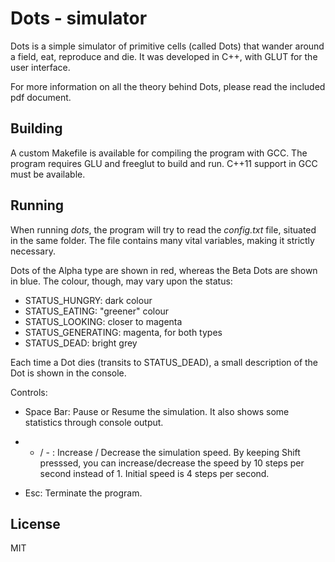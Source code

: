 # Dots - simulator

Dots is a simple simulator of primitive cells (called Dots) that wander around a field, eat, reproduce and die. It was developed in C++, with GLUT for the user interface.

For more information on all the theory behind Dots, please read
the included pdf document.

## Building

A custom Makefile is available for compiling the program with GCC. The program requires GLU and freeglut to build and run. C++11 support in GCC must be available.

## Running

When running *dots*, the program will try to read the *config.txt*
file, situated in the same folder. The file contains many vital
variables, making it strictly necessary.

Dots of the Alpha type are shown in red, whereas the Beta
Dots are shown in blue. The colour, though, may vary upon the status:
- STATUS_HUNGRY: dark colour
- STATUS_EATING: "greener" colour
- STATUS_LOOKING: closer to magenta
- STATUS_GENERATING: magenta, for both types
- STATUS_DEAD: bright grey

Each time a Dot dies (transits to STATUS_DEAD), a small description
of the Dot is shown in the console.

Controls:

+ Space Bar: Pause or Resume the simulation.
It also shows some statistics through console output.

+ + / - : Increase / Decrease the simulation speed. By keeping
Shift presssed, you can increase/decrease the speed by 10
steps per second instead of 1. Initial speed is 4 steps per second.

+ Esc: Terminate the program.

## License

MIT

